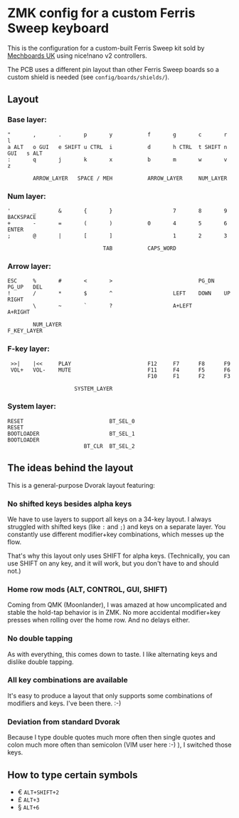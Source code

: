 # ZMK config for a custom Ferris Sweep keyboard

This is the configuration for a custom-built Ferris Sweep kit 
sold by [Mechboards UK](https://mechboards.co.uk/products/ferris-sweep-kit?variant=41437490544845)
using nice!nano v2 controllers.

The PCB uses a different pin layout than other Ferris Sweep boards so
a custom shield is needed (see `config/boards/shields/`).

## Layout

### Base layer:

    "       ,       .       p       y           f       g       c       r       l
    a ALT   o GUI   e SHIFT u CTRL  i           d       h CTRL  t SHIFT n GUI   s ALT
    :       q       j       k       x           b       m       w       v       z

            ARROW_LAYER   SPACE / MEH           ARROW_LAYER     NUM_LAYER

### Num layer:

    '       _       &       {       }                   7       8       9       BACKSPACE
    +       -       =       (       )           0       4       5       6       ENTER     
    ;       @       |       [       ]                   1       2       3

                                  TAB           CAPS_WORD       

### Arrow layer:

    ESC     %       #       <       >                           PG_DN   PG_UP   DEL 
    !       /       *       $       ^                   LEFT    DOWN    UP      RIGHT
            \       ~       `       ?                   A+LEFT                  A+RIGHT 

            NUM_LAYER                                           F_KEY_LAYER

### F-key layer:

     >>|    |<<     PLAY                        F12     F7      F8      F9    
     VOL+   VOL-    MUTE                        F11     F4      F5      F6
                                                F10     F1      F2      F3

                         SYSTEM_LAYER

### System layer:

    RESET                           BT_SEL_0                                    RESET
    BOOTLOADER                      BT_SEL_1                                    BOOTLOADER
                            BT_CLR  BT_SEL_2

## The ideas behind the layout

This is a general-purpose Dvorak layout featuring:

### No shifted keys besides alpha keys

We have to use layers to support all keys on a 34-key layout. 
I always struggled with shifted keys (like `:` and `;`) and keys on a
separate layer. You constantly use different modifier+key combinations, 
which messes up the flow.

That's why this layout only uses SHIFT for alpha keys. (Technically, you can 
use SHIFT on any key, and it will work, but you don't have to and should not.)


### Home row mods (ALT, CONTROL, GUI, SHIFT)

Coming from QMK (Moonlander), I was amazed at how uncomplicated and stable
the hold-tap behavior is in ZMK. No more accidental modifier+key presses when
rolling over the home row. And no delays either.


### No double tapping

As with everything, this comes down to taste. I like alternating keys and dislike
double tapping. 


### All key combinations are available 

It's easy to produce a layout that only supports some combinations
of modifiers and keys. I've been there. :-)

### Deviation from standard Dvorak

Because I type double quotes much more often then single quotes and colon much more often than
semicolon (VIM user here :-) ), I switched those keys.

## How to type certain symbols

- € `ALT+SHIFT+2`
- £ `ALT+3`
- § `ALT+6`

